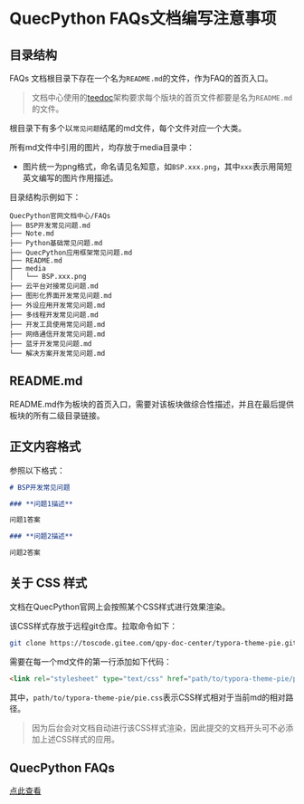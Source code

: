 # QuecPython FAQs文档编写注意事项

## 目录结构

FAQs 文档根目录下存在一个名为`README.md`的文件，作为FAQ的首页入口。

> 文档中心使用的[teedoc](https://gitee.com/teedoc)架构要求每个版块的首页文件都要是名为`README.md`的文件。

根目录下有多个以`常见问题`结尾的md文件，每个文件对应一个大类。

所有md文件中引用的图片，均存放于media目录中：
- 图片统一为png格式，命名请见名知意，如`BSP.xxx.png`，其中`xxx`表示用简短英文编写的图片作用描述。

目录结构示例如下：

```
QuecPython官网文档中心/FAQs
├── BSP开发常见问题.md
├── Note.md
├── Python基础常见问题.md
├── QuecPython应用框架常见问题.md
├── README.md
├── media
│   └── BSP.xxx.png
├── 云平台对接常见问题.md
├── 图形化界面开发常见问题.md
├── 外设应用开发常见问题.md
├── 多线程开发常见问题.md
├── 开发工具使用常见问题.md
├── 网络通信开发常见问题.md
├── 蓝牙开发常见问题.md
└── 解决方案开发常见问题.md
```

## README.md

README.md作为板块的首页入口，需要对该板块做综合性描述，并且在最后提供板块的所有二级目录链接。

## 正文内容格式

参照以下格式：

```markdown
# BSP开发常见问题

### **问题1描述**

问题1答案

### **问题2描述**

问题2答案
```

## 关于 CSS 样式

文档在QuecPython官网上会按照某个CSS样式进行效果渲染。

该CSS样式存放于远程git仓库。拉取命令如下：

```bash
git clone https://toscode.gitee.com/qpy-doc-center/typora-theme-pie.git
```

需要在每一个md文件的第一行添加如下代码：

```html
<link rel="stylesheet" type="text/css" href="path/to/typora-theme-pie/pie.css">
```

其中，`path/to/typora-theme-pie/pie.css`表示CSS样式相对于当前md的相对路径。

> 因为后台会对文档自动进行该CSS样式渲染，因此提交的文档开头可不必添加上述CSS样式的应用。

## QuecPython FAQs

[点此查看](./README.md)
